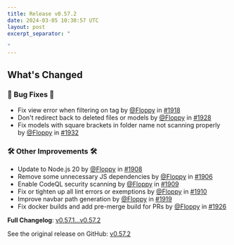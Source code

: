 ```yaml
---
title: Release v0.57.2
date: 2024-03-05 10:30:57 UTC
layout: post
excerpt_separator: "

"
---
```

<!-- Release notes generated using configuration in .github/release.yml at main -->

## What's Changed
### 🐛 Bug Fixes 🐛
* Fix view error when filtering on tag by [@Floppy](https://github.com/Floppy) in [#1918](https://github.com/manyfold3d/manyfold/pull/1918)
* Don't redirect back to deleted files or models by [@Floppy](https://github.com/Floppy) in [#1928](https://github.com/manyfold3d/manyfold/pull/1928)
* Fix models with square brackets in folder name not scanning properly by [@Floppy](https://github.com/Floppy) in [#1932](https://github.com/manyfold3d/manyfold/pull/1932)
### 🛠️ Other Improvements 🛠️
* Update to Node.js 20 by [@Floppy](https://github.com/Floppy) in [#1908](https://github.com/manyfold3d/manyfold/pull/1908)
* Remove some unnecessary JS dependencies by [@Floppy](https://github.com/Floppy) in [#1906](https://github.com/manyfold3d/manyfold/pull/1906)
* Enable CodeQL security scanning by [@Floppy](https://github.com/Floppy) in [#1909](https://github.com/manyfold3d/manyfold/pull/1909)
* Fix or tighten up all lint errors or exemptions by [@Floppy](https://github.com/Floppy) in [#1910](https://github.com/manyfold3d/manyfold/pull/1910)
* Improve navbar path generation by [@Floppy](https://github.com/Floppy) in [#1919](https://github.com/manyfold3d/manyfold/pull/1919)
* Fix docker builds and add pre-merge build for PRs by [@Floppy](https://github.com/Floppy) in [#1926](https://github.com/manyfold3d/manyfold/pull/1926)


**Full Changelog**: [v0.57.1...v0.57.2](https://github.com/manyfold3d/manyfold/compare/v0.57.1...v0.57.2)

See the original release on GitHub: [v0.57.2](https://github.com/manyfold3d/manyfold/releases/tag/v0.57.2)
